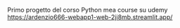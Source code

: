 Primo progetto del corso Python mea course su udemy
https://ardenzio666-webapp1-web-2ji8mb.streamlit.app/
